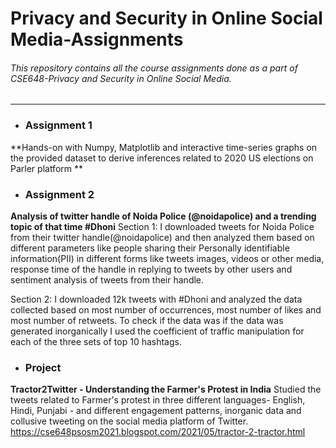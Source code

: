 # Privacy and Security in Online Social Media-Assignments
###### This repository contains all the course assignments done as a part of CSE648-Privacy and Security in Online Social Media.
---

- ### Assignment 1 
**Hands-on with Numpy, Matplotlib and interactive time-series graphs on the provided dataset to derive inferences related to 2020 US elections on Parler platform **

- ### Assignment 2 
**Analysis of twitter handle of Noida Police (@noidapolice) and a trending topic of that time #Dhoni**
Section 1:
I downloaded tweets for Noida Police from their twitter handle(@noidapolice) and then analyzed them based on different parameters like people sharing their Personally identifiable information(PII) in different forms like tweets images, videos or other media, response time of the handle in replying to tweets by other users and sentiment analysis of tweets from their handle.

Section 2:
I downloaded 12k tweets with #Dhoni and analyzed the data collected based on most number of occurrences, most number of likes and most number of
retweets. To check if the data was if the data was generated inorganically I used the coefficient of traffic manipulation for each of the three sets of top 10 hashtags.

- ### Project
**Tractor2Twitter - Understanding the Farmer's Protest in India**
Studied the tweets related to Farmer's protest in three different languages- English, Hindi, Punjabi - and different engagement patterns, inorganic data and collusive tweeting 
on the social media platform of Twitter.
https://cse648psosm2021.blogspot.com/2021/05/tractor-2-tractor.html
